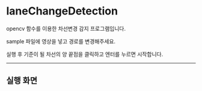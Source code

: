 # laneChangeDetection


opencv 함수를 이용한 차선변경 감지 프로그램입니다.

sample 파일에 영상을 넣고 경로를 변경해주세요.

실행 후 기준이 될 차선의 양 끝점을 클릭하고 엔터를 누르면 시작합니다.


----

## 실행 화면



